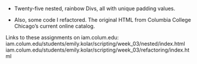 - Twenty-five nested, rainbow Divs, all with unique padding values.

- Also, some code I refactored. The original HTML from Columbia College Chicago’s current online catalog.

Links to these assignments on iam.colum.edu:
iam.colum.edu/students/emily.kolar/scripting/week_03/nested/index.html
iam.colum.edu/students/emily.kolar/scripting/week_03/refactoring/index.html
